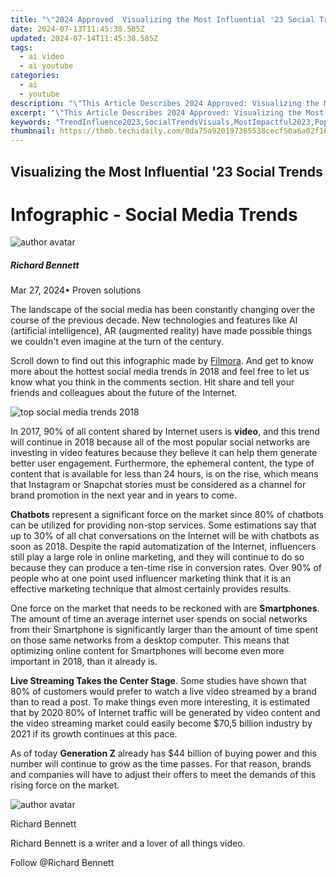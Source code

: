 ```yaml
---
title: "\"2024 Approved  Visualizing the Most Influential '23 Social Trends\""
date: 2024-07-13T11:45:38.585Z
updated: 2024-07-14T11:45:38.585Z
tags:
  - ai video
  - ai youtube
categories:
  - ai
  - youtube
description: "\"This Article Describes 2024 Approved: Visualizing the Most Influential '23 Social Trends\""
excerpt: "\"This Article Describes 2024 Approved: Visualizing the Most Influential '23 Social Trends\""
keywords: "TrendInfluence2023,SocialTrendsVisuals,MostImpactful2023,PopCulture2023,Today'sSocialScape,2023SocialShifts,InfluentialCulturalTrends"
thumbnail: https://thmb.techidaily.com/8da75a920197365538cecf50a6a02f169af5b1bab79994ca4fd6fd7629b24545.jpg
---
```


## Visualizing the Most Influential '23 Social Trends

# Infographic - Social Media Trends

![author avatar](https://images.wondershare.com/filmora/article-images/richard-bennett.jpg)

##### Richard Bennett

 Mar 27, 2024• Proven solutions

The landscape of the social media has been constantly changing over the course of the previous decade. New technologies and features like AI (artificial intelligence), AR (augmented reality) have made possible things we couldn't even imagine at the turn of the century.

Scroll down to find out this infographic made by [Filmora](https://tools.techidaily.com/wondershare/filmora/download/). And get to know more about the hottest social media trends in 2018 and feel free to let us know what you think in the comments section. Hit share and tell your friends and colleagues about the future of the Internet.

![top social media trends 2018](https://images.wondershare.com/filmora/article-images/top-social-media-trends-2018.jpg)

In 2017, 90% of all content shared by Internet users is **video**, and this trend will continue in 2018 because all of the most popular social networks are investing in video features because they believe it can help them generate better user engagement. Furthermore, the ephemeral content, the type of content that is available for less than 24 hours, is on the rise, which means that Instagram or Snapchat stories must be considered as a channel for brand promotion in the next year and in years to come.

**Chatbots** represent a significant force on the market since 80% of chatbots can be utilized for providing non-stop services. Some estimations say that up to 30% of all chat conversations on the Internet will be with chatbots as soon as 2018\. Despite the rapid automatization of the Internet, influencers still play a large role in online marketing, and they will continue to do so because they can produce a ten-time rise in conversion rates. Over 90% of people who at one point used influencer marketing think that it is an effective marketing technique that almost certainly provides results.

One force on the market that needs to be reckoned with are **Smartphones**. The amount of time an average internet user spends on social networks from their Smartphone is significantly larger than the amount of time spent on those same networks from a desktop computer. This means that optimizing online content for Smartphones will become even more important in 2018, than it already is.

**Live Streaming Takes the Center Stage**. Some studies have shown that 80% of customers would prefer to watch a live video streamed by a brand than to read a post. To make things even more interesting, it is estimated that by 2020 80% of Internet traffic will be generated by video content and the video streaming market could easily become $70,5 billion industry by 2021 if its growth continues at this pace.

As of today **Generation Z** already has $44 billion of buying power and this number will continue to grow as the time passes. For that reason, brands and companies will have to adjust their offers to meet the demands of this rising force on the market.

![author avatar](https://images.wondershare.com/filmora/article-images/richard-bennett.jpg)

Richard Bennett

Richard Bennett is a writer and a lover of all things video.

Follow @Richard Bennett


<ins class="adsbygoogle"
     style="display:block"
     data-ad-format="autorelaxed"
     data-ad-client="ca-pub-7571918770474297"
     data-ad-slot="1223367746"></ins>



<ins class="adsbygoogle"
     style="display:block"
     data-ad-client="ca-pub-7571918770474297"
     data-ad-slot="8358498916"
     data-ad-format="auto"
     data-full-width-responsive="true"></ins>





